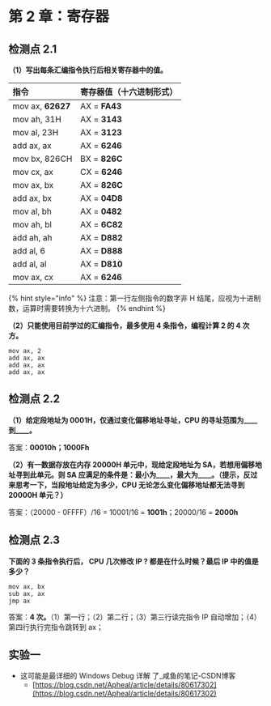 # 第 2 章：寄存器

## 检测点 2.1

**（1）写出每条汇编指令执行后相关寄存器中的值。**

| 指令 | 寄存器值（十六进制形式） |
| :--- | :--- |
| mov ax, **62627** | AX = **FA43** |
| mov ah, 31H | AX = **3143** |
| mov al, 23H | AX = **3123** |
| add ax, ax | AX = **6246** |
| mov bx, 826CH | BX = **826C** |
| mov cx, ax | CX = **6246** |
| mov ax, bx | AX = **826C** |
| add ax, bx | AX = **04D8** |
| mov al, bh | AX = **0482** |
| mov ah, bl | AX = **6C82** |
| add ah, ah | AX = **D882** |
| add al, 6 | AX = **D888** |
| add al, al | AX = **D810** |
| mov ax, cx | AX = **6246** |

{% hint style="info" %}
注意：第一行左侧指令的数字非 H 结尾，应视为十进制数，运算时需要转换为十六进制。
{% endhint %}

**（2）只能使用目前学过的汇编指令，最多使用 4 条指令，编程计算 2 的 4 次方。**

```text
mov ax, 2
add ax, ax
add ax, ax
add ax, ax
```

## 检测点 2.2

**（1）给定段地址为 0001H，仅通过变化偏移地址寻址，CPU 的寻址范围为\_\_\_\_到\_\_\_\_。**

答案：**00010h；1000Fh**

**（2）有一数据存放在内存 20000H 单元中，现给定段地址为 SA，若想用偏移地址寻到此单元。则 SA 应满足的条件是：最小为\_\_\_\_，最大为\_\_\_\_。（提示，反过来思考一下，当段地址给定为多少，CPU 无论怎么变化偏移地址都无法寻到 20000H 单元？）**

答案：（20000 - 0FFFF）/16 = 10001/16 = **1001h**；20000/16 = **2000h**

## 检测点 2.3

**下面的 3 条指令执行后， CPU 几次修改 IP ? 都是在什么时候？最后 IP 中的值是多少？**

```text
mov ax, bx
sub ax, ax
jmp ax
```

答案：**4 次。**（1）第一行；（2）第二行；（3）第三行读完指令 IP 自动增加；（4）第四行执行完指令跳转到 ax；

## 实验一

* 这可能是最详细的 Windows Debug 详解 了\_咸鱼的笔记-CSDN博客 
  * [https://blog.csdn.net/Apheal/article/details/80617302](https://blog.csdn.net/Apheal/article/details/80617302)


